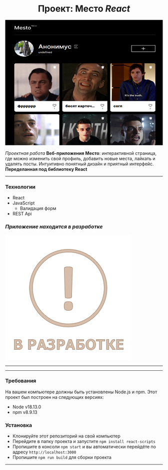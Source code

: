 <center>

# Проект: Место *React*

</center>

<p align="center">
  <img width="600" height="400" src="./src/images/PrewievMd.png">
</p>

*Проектная работа*  **Веб-приложения Место**: интерактивной страница, где можно изменить свой профиль, добавить новые места, лайкать и удалять посты. Интуитивно понятный дизайн и приятный интерфейс. **Переделанная под библиотеку React**

***
### **Технологии**
* React
* JavaScript
  * Валидация форм
* REST Api

### *Приложение находится в разработке*

<img width="400" height="400" src="./src/images/PrewievDevelop.png">

***

<!-- * [Ссылка на GitHub Pages](https://ri-yarm.github.io/mesto/) -->
***
### **Требования**

На вашем компьютере должны быть установлены Node.js и npm. Этот проект был построен на следующих версиях:

* Node v18.13.0
* npm v8.9.13

### **Установка**

* Клонируйте этот репозиторий на свой компьютер
* Перейдите в папку проекта и запустите `npm install react-scripts`
* Пропишите в консоли `npm start` и вы автоматически перейдёте по адресу `http://localhost:3000`
* Пропишите `npm run build` для сборки проекта
***